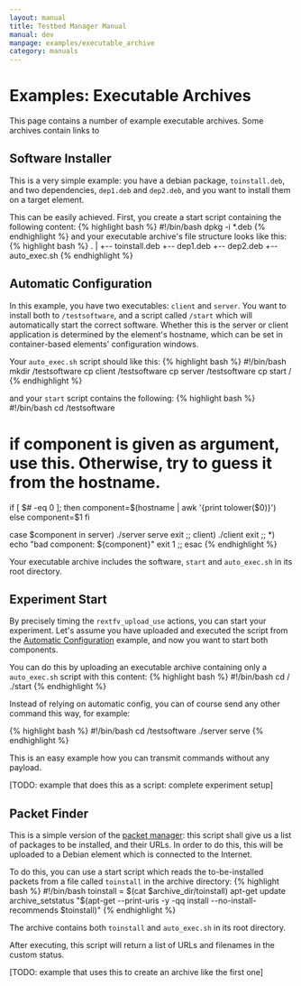 ```yaml
---
layout: manual
title: Testbed Manager Manual
manual: dev
manpage: examples/executable_archive
category: manuals
---
```


# Examples: Executable Archives

This page contains a number of example executable archives. Some archives contain links to 

## Software Installer

This is a very simple example: you have a debian package, `toinstall.deb`, and two dependencies, `dep1.deb` and `dep2.deb`, and you want to install them on a target element.

This can be easily achieved. First, you create a start script containing the following content:
{% highlight bash %}
#!/bin/bash
dpkg -i *.deb
{% endhighlight %}
and your executable archive's file structure looks like this:
{% highlight bash %}
.
|
+-- toinstall.deb
+-- dep1.deb
+-- dep2.deb
+-- auto_exec.sh
{% endhighlight %}

## <a name="autoconfig"></a>Automatic Configuration

In this example, you have two executables: `client` and `server`. You want to install both to `/testsoftware`, and a script called `/start` which will automatically start the correct software. Whether this is the server or client application is determined by the element's hostname, which can be set in container-based elements' configuration windows.

Your `auto_exec.sh` script should like this:
{% highlight bash %}
#!/bin/bash
mkdir /testsoftware
cp client /testsoftware
cp server /testsoftware
cp start /
{% endhighlight %}

and your `start` script contains the following:
{% highlight bash %}
#!/bin/bash
cd /testsoftware

# if component is given as argument, use this. Otherwise, try to guess it from the hostname.
if [ $# -eq 0 ]; then
	component=$(hostname | awk '{print tolower($0)}')
else
	component=$1
fi

case $component in
	server)
		./server serve
		exit
		;;
	client)
		./client
		exit
		;;
	*)
		echo "bad component: ${component}"
		exit 1
		;;
esac
{% endhighlight %}

Your executable archive includes the software, `start` and `auto_exec.sh` in its root directory.

## Experiment Start

By precisely timing the `rextfv_upload_use` actions, you can start your experiment.
Let's assume you have uploaded and executed the script from the [Automatic Configuration](#autoconfig) example, and now you want to start both components.

You can do this by uploading an executable archive containing only a `auto_exec.sh` script with this content:
{% highlight bash %}
#!/bin/bash
cd /
./start
{% endhighlight %}

Instead of relying on automatic config, you can of course send any other command this way, for example:

{% highlight bash %}
#!/bin/bash
cd /testsoftware
./server serve
{% endhighlight %}

This is an easy example how you can transmit commands without any payload.

[TODO: example that does this as a script: complete experiment setup]

## Packet Finder

This is a simple version of the [packet manager](/manuals/dev/tools/getpackages): this script shall give us a list of packages to be installed, and their URLs. In order to do this, this will be uploaded to a Debian element which is connected to the Internet.

To do this, you can use a start script which reads the to-be-installed packets from a file called `toinstall` in the archive directory:
{% highlight bash %}
#!/bin/bash
toinstall = $(cat $archive_dir/toinstall)
apt-get update
archive_setstatus "$(apt-get --print-uris -y -qq install --no-install-recommends $toinstall)"
{% endhighlight %}

The archive contains both `toinstall` and `auto_exec.sh` in its root directory.

After executing, this script will return a list of URLs and filenames in the custom status.

[TODO: example that uses this to create an archive like the first one]

